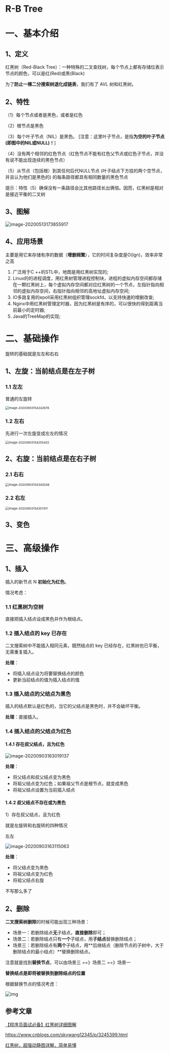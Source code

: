 #  R-B Tree

# 一、基本介绍

## 1、定义

红黑树（Red-Black Tree）：一种特殊的二叉查找树，每个节点上都有存储位表示节点的颜色，可以是红(Red)或黑(Black)

为了**防止一棵二分搜索树退化成链表**，我们有了 AVL 树和红黑树。



## 2、特性

（1）每个节点或者是黑色，或者是红色

（2）根节点是黑色

（3）每个叶子节点（NIL）是黑色。 [注意：这里叶子节点，是指**为空的叶子节点(即图中的NIL或NULL)！**]

（4）没有两个相邻的红色节点（红色节点不能有红色父节点或红色子节点，并没有说不能出现连续的黑色节点）

（5）从节点（包括根）到其任何后代NULL节点  (叶子结点下方挂的两个空节点，并且认为他们是黑色的)   的每条路径都具有相同数量的黑色节点

提示：特性（5）确保没有一条路径会比其他路径长出俩倍。因而，红黑树是相对是接近平衡的二叉树



## 3、图解



![image-20200513173855917](https://gitee.com/BlacksJack/picture-bed/raw/master/img/20200910181946.png)



## 4、应用场景

主要是用它来存储有序的数据（**增删频繁**），它的时间复杂度是O(lgn)，效率非常之高

1. 广泛用于C ++的STL中，地图是用红黑树实现的;
2. Linux的的进程调度，用红黑树管理进程控制块，进程的虚拟内存空间都存储在一颗红黑树上，每个虚拟内存空间都对应红黑树的一个节点，左指针指向相邻的虚拟内存空间，右指针指向相邻的高地址虚拟内存空间;
3. IO多路复用的epoll采用红黑树组织管理sockfd，以支持快速的增删改查;
4. Nginx中用红黑树管理定时器，因为红黑树是有序的，可以很快的得到距离当前最小的定时器;
5. Java的TreeMap的实现;





# 二、基础操作

旋转的基础就是左左和右右

## 1、左旋：当前结点是在左子树

### 1.1 左左

普通的左旋转

<img src="https://gitee.com/BlacksJack/picture-bed/raw/master/img/20200910181947.png" alt="image-20200903154242678" style="zoom:67%;" />

### 1.2 左右

先进行一次左旋变成左左的情况

<img src="https://gitee.com/BlacksJack/picture-bed/raw/master/img/20200910181948.png" alt="image-20200903154255402" style="zoom:67%;" />

## 2、右旋：当前结点是在右子树

### 2.1 右右

<img src="https://gitee.com/BlacksJack/picture-bed/raw/master/img/20200910181949.png" alt="image-20200903154349248" style="zoom:67%;" />

### 2.2 右左

<img src="https://gitee.com/BlacksJack/picture-bed/raw/master/img/20200910181950.png" alt="image-20200903154357411" style="zoom:67%;" />

## 3、变色







# 三、高级操作

## 1、插入

插入的新节点 N **初始化为红色**。

情况考虑：

### 1.1  红黑树为空树

直接把插入结点设成黑色并作为根结点。

### 1.2  插入结点的 key 已存在

二叉搜索树中不能插入相同元素，既然结点的 key 已经存在，红黑树也已平衡，无需重复插入。

**处理**：

- 将插入结点设为将要替换结点的颜色
- 更新当前结点的值为插入结点的值

### 1.3 插入结点的父结点为黑色

插入的结点默认是红色的，当它的父结点是黑色时，并不会破坏平衡。

**处理**：直接插入。

### 1.4 插入结点的父结点为红色

#### 1.4.1 存在叔父结点，且为红色

![image-20200903163019137](https://gitee.com/BlacksJack/picture-bed/raw/master/img/20200910181951.png)

**处理**：

- 将父结点和叔父结点变为黑色
- 将祖父结点变为红色；如果祖父节点是根节点，就变成黑色
- 将祖父结点设置为当前插入结点

#### 1.4.2 叔父结点不存在或为黑色

1）存在叔父结点，且为红色

就是左旋转和右旋转的四种情况

左左

![image-20200903163115063](https://gitee.com/BlacksJack/picture-bed/raw/master/img/20200910181952.png)

**处理**：

- 将父结点变为黑色
- 将祖父结点变为红色
- 将祖父结点右旋



不写那么多了





## 2、删除

**二叉搜索树删除**的时候可能出现三种场景：

- 场景一：若删除结点**无**子结点，**直接删除**即可；
- 场景二：若删除结点只有**一个**子结点，用**子结点**替换删除结点；
- 场景三：若删除结点有**两个**子结点，用**后继结点（删除节点的子树中，大于删除结点的最小结点）**替换删除结点。

注意就是找到**替换节点**，可以由场景三 ==》场景二 ==》场景一

**替换结点是即将被替换到删除结点的位置**

根据替换节点的情况考虑：

![img](https://gitee.com/BlacksJack/picture-bed/raw/master/img/20200910181953)







## 参考文章

[【程序员面试必备】红黑树详细图解](https://juejin.im/post/6844904069723586568#heading-14)

https://www.cnblogs.com/skywang12345/p/3245399.html

[红黑树，超强动静图详解，简单易懂](https://zhuanlan.zhihu.com/p/79980618)